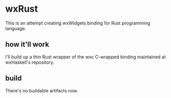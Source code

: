 # wxRust

This is an attempt creating wxWidgets binding for Rust programming language.

## how it'll work

I'll build up a thin Rust wrapper of the wxc C-wrapped binding maintained at wxHaskell's repository.

## build

There's no buildable artifacts now.
